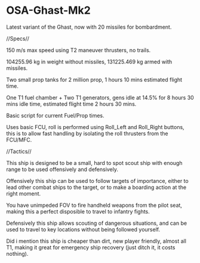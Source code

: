 # OSA-Ghast-Mk2
Latest variant of the Ghast, now with 20 missiles for bombardment.

//Specs//

150 m/s max speed using T2 maneuver thrusters, no trails.

104255.96 kg in weight without missiles, 131225.469 kg armed with missiles.

Two small prop tanks for 2 million prop, 1 hours 10 mins estimated flight time.

One T1 fuel chamber + Two T1 generators, gens idle at 14.5% for 8 hours 30 mins idle time, estimated flight time 2 hours 30 mins.

Basic script for current Fuel/Prop times.

Uses basic FCU, roll is performed using Roll_Left and Roll_Right buttons, this is to allow fast handling by isolating the roll thrusters from the FCU/MFC.



//Tactics//

This ship is designed to be a small, hard to spot scout ship with enough range to be used offensively and defensively.

Offensively this ship can be used to follow targets of importance, either to lead other combat ships to the target, or to make a boarding action at the right moment.

You have unimpeded FOV to fire handheld weapons from the pilot seat, making this a perfect disposible to travel to infantry fights.

Defensively this ship allows scouting of dangerous situations, and can be used to travel to key locations without being followed yourself.

Did i mention this ship is cheaper than dirt, new player friendly, almost all T1, making it great for emergency ship recovery (just ditch it, it costs nothing).
